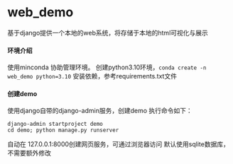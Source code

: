 # web_demo
基于django提供一个本地的web系统，将存储于本地的html可视化与展示


#### 环境介绍
使用minconda 协助管理环境。
创建python3.10环境，`conda create -n web_demo python=3.10`
安装依赖，参考requirements.txt文件


#### 创建demo
使用django自带的django-admin服务，创建demo
执行命令如下：
```
django-admin startproject demo
cd demo; python manage.py runserver
```
自动在 127.0.0.1:8000创建网页服务，可通过浏览器访问
默认使用sqlite数据库，不需要额外修改


